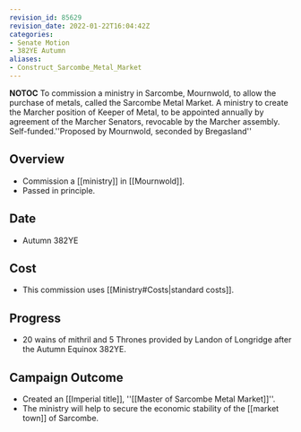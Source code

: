```yaml
---
revision_id: 85629
revision_date: 2022-01-22T16:04:42Z
categories:
- Senate Motion
- 382YE Autumn
aliases:
- Construct_Sarcombe_Metal_Market
---
```



__NOTOC__
To commission a ministry in Sarcombe, Mournwold, to allow the purchase of metals, called the Sarcombe Metal Market. A ministry to create the Marcher position of Keeper of Metal, to be appointed annually by agreement of the Marcher Senators, revocable by the Marcher assembly. Self-funded.''Proposed by Mournwold, seconded by Bregasland''
## Overview
* Commission a [[ministry]] in [[Mournwold]].
* Passed in principle.
## Date
* Autumn 382YE
## Cost
* This commission uses [[Ministry#Costs|standard costs]].
## Progress
* 20 wains of mithril and 5 Thrones provided by Landon of Longridge after the Autumn Equinox 382YE.

## Campaign Outcome
* Created an [[Imperial title]], ''[[Master of Sarcombe Metal Market]]''.
* The ministry will help to secure the economic stability of the [[market town]] of Sarcombe.